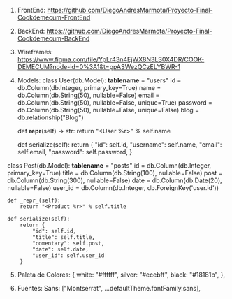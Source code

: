 1. FrontEnd: https://github.com/DiegoAndresMarmota/Proyecto-Final-Cookdemecum-FrontEnd
2. BackEnd: https://github.com/DiegoAndresMarmota/Proyecto-Final-Cookdemecum-BackEnd

3. Wireframes: https://www.figma.com/file/YpLr43n4EjWX8N3LS0X4DR/COOK-DEMECUM?node-id=0%3A1&t=ppASWezQCzELYBWR-1

4. Models: 
class User(db.Model):
    __tablename__ = "users"
    id = db.Column(db.Integer, primary_key=True)
    name = db.Column(db.String(50), nullable=False)
    email = db.Column(db.String(50), nullable=False, unique=True)
    password = db.Column(db.String(50), nullable=False, unique=False)
    blog = db.relationship("Blog")

    def __repr__(self) -> str:
        return "<User %r>" % self.name

    def serialize(self):
        return {
            "id": self.id,
            "username": self.name,
            "email": self.email,
            "password": self.password,
        }


class Post(db.Model):
    __tablename__ = "posts"
    id = db.Column(db.Integer, primary_key=True)
    title = db.Column(db.String(100), nullable=False)
    post = db.Column(db.String(300), nullable=False)
    date = db.Column(db.Date(20), nullable=False)
    user_id = db.Column(db.Integer, db.ForeignKey('user.id'))

    def _repr_(self):
        return "<Product %r>" % self.title

    def serialize(self):
        return {
            "id": self.id,
            "title": self.title,
            "comentary": self.post,
            "date": self.date,
            "user_id": self.user_id
        }



5. Paleta de Colores: {
      white: "#ffffff",
      silver: "#ecebff",
      black: "#18181b",
    },

6. Fuentes: Sans: ["Montserrat", ...defaultTheme.fontFamily.sans],
